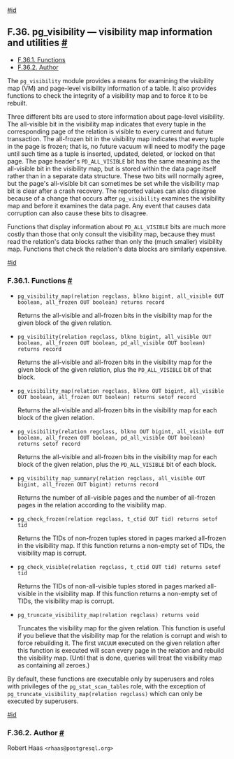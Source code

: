 [#id](#PGVISIBILITY)

## F.36. pg_visibility — visibility map information and utilities [#](#PGVISIBILITY)

- [F.36.1. Functions](pgvisibility#PGVISIBILITY-FUNCS)
- [F.36.2. Author](pgvisibility#PGVISIBILITY-AUTHOR)

The `pg_visibility` module provides a means for examining the visibility map (VM) and page-level visibility information of a table. It also provides functions to check the integrity of a visibility map and to force it to be rebuilt.

Three different bits are used to store information about page-level visibility. The all-visible bit in the visibility map indicates that every tuple in the corresponding page of the relation is visible to every current and future transaction. The all-frozen bit in the visibility map indicates that every tuple in the page is frozen; that is, no future vacuum will need to modify the page until such time as a tuple is inserted, updated, deleted, or locked on that page. The page header's `PD_ALL_VISIBLE` bit has the same meaning as the all-visible bit in the visibility map, but is stored within the data page itself rather than in a separate data structure. These two bits will normally agree, but the page's all-visible bit can sometimes be set while the visibility map bit is clear after a crash recovery. The reported values can also disagree because of a change that occurs after `pg_visibility` examines the visibility map and before it examines the data page. Any event that causes data corruption can also cause these bits to disagree.

Functions that display information about `PD_ALL_VISIBLE` bits are much more costly than those that only consult the visibility map, because they must read the relation's data blocks rather than only the (much smaller) visibility map. Functions that check the relation's data blocks are similarly expensive.

[#id](#PGVISIBILITY-FUNCS)

### F.36.1. Functions [#](#PGVISIBILITY-FUNCS)

- `pg_visibility_map(relation regclass, blkno bigint, all_visible OUT boolean, all_frozen OUT boolean) returns record`

  Returns the all-visible and all-frozen bits in the visibility map for the given block of the given relation.

- `pg_visibility(relation regclass, blkno bigint, all_visible OUT boolean, all_frozen OUT boolean, pd_all_visible OUT boolean) returns record`

  Returns the all-visible and all-frozen bits in the visibility map for the given block of the given relation, plus the `PD_ALL_VISIBLE` bit of that block.

- `pg_visibility_map(relation regclass, blkno OUT bigint, all_visible OUT boolean, all_frozen OUT boolean) returns setof record`

  Returns the all-visible and all-frozen bits in the visibility map for each block of the given relation.

- `pg_visibility(relation regclass, blkno OUT bigint, all_visible OUT boolean, all_frozen OUT boolean, pd_all_visible OUT boolean) returns setof record`

  Returns the all-visible and all-frozen bits in the visibility map for each block of the given relation, plus the `PD_ALL_VISIBLE` bit of each block.

- `pg_visibility_map_summary(relation regclass, all_visible OUT bigint, all_frozen OUT bigint) returns record`

  Returns the number of all-visible pages and the number of all-frozen pages in the relation according to the visibility map.

- `pg_check_frozen(relation regclass, t_ctid OUT tid) returns setof tid`

  Returns the TIDs of non-frozen tuples stored in pages marked all-frozen in the visibility map. If this function returns a non-empty set of TIDs, the visibility map is corrupt.

- `pg_check_visible(relation regclass, t_ctid OUT tid) returns setof tid`

  Returns the TIDs of non-all-visible tuples stored in pages marked all-visible in the visibility map. If this function returns a non-empty set of TIDs, the visibility map is corrupt.

- `pg_truncate_visibility_map(relation regclass) returns void`

  Truncates the visibility map for the given relation. This function is useful if you believe that the visibility map for the relation is corrupt and wish to force rebuilding it. The first `VACUUM` executed on the given relation after this function is executed will scan every page in the relation and rebuild the visibility map. (Until that is done, queries will treat the visibility map as containing all zeroes.)

By default, these functions are executable only by superusers and roles with privileges of the `pg_stat_scan_tables` role, with the exception of `pg_truncate_visibility_map(relation regclass)` which can only be executed by superusers.

[#id](#PGVISIBILITY-AUTHOR)

### F.36.2. Author [#](#PGVISIBILITY-AUTHOR)

Robert Haas `<rhaas@postgresql.org>`
